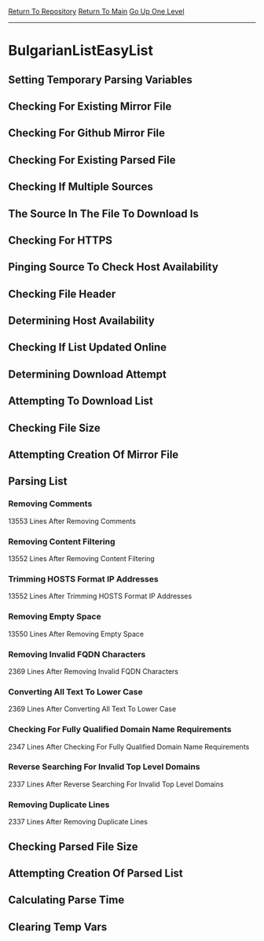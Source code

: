 [Return To Repository](https://github.com/deathbybandaid/piholeparser/)
[Return To Main](https://github.com/deathbybandaid/piholeparser/blob/master/RecentRunLogs/Mainlog.md)
[Go Up One Level](https://github.com/deathbybandaid/piholeparser/blob/master/RecentRunLogs/TopLevelScripts/30-Processing-External-Blacklists.md)
____________________________________
# BulgarianListEasyList
## Setting Temporary Parsing Variables
## Checking For Existing Mirror File
## Checking For Github Mirror File
## Checking For Existing Parsed File
## Checking If Multiple Sources
## The Source In The File To Download Is
## Checking For HTTPS
## Pinging Source To Check Host Availability
## Checking File Header
## Determining Host Availability
## Checking If List Updated Online
## Determining Download Attempt
## Attempting To Download List
## Checking File Size
## Attempting Creation Of Mirror File
## Parsing List
### Removing Comments
13553 Lines After Removing Comments
### Removing Content Filtering
13552 Lines After Removing Content Filtering
### Trimming HOSTS Format IP Addresses
13552 Lines After Trimming HOSTS Format IP Addresses
### Removing Empty Space
13550 Lines After Removing Empty Space
### Removing Invalid FQDN Characters
2369 Lines After Removing Invalid FQDN Characters
### Converting All Text To Lower Case
2369 Lines After Converting All Text To Lower Case
### Checking For Fully Qualified Domain Name Requirements
2347 Lines After Checking For Fully Qualified Domain Name Requirements
### Reverse Searching For Invalid Top Level Domains
2337 Lines After Reverse Searching For Invalid Top Level Domains
### Removing Duplicate Lines
2337 Lines After Removing Duplicate Lines
## Checking Parsed File Size
## Attempting Creation Of Parsed List
## Calculating Parse Time
## Clearing Temp Vars
